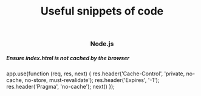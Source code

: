 <h1 align="center">Useful snippets of code</h1>
<br />
<h3 align="center">Node.js</h3>

##### Ensure index.html is not cached by the browser

app.use(function (req, res, next) {
    res.header('Cache-Control', 'private, no-cache, no-store, must-revalidate');
    res.header('Expires', '-1');
    res.header('Pragma', 'no-cache');
    next()
});
